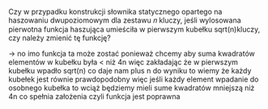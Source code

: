 Czy w przypadku konstrukcji słownika statycznego opartego na haszowaniu dwupoziomowym dla zestawu 𝑛 kluczy, jeśli wylosowana pierwotna funkcja haszująca umieściła w pierwszym kubełku sqrt(n)​ kluczy, czy należy zmienić tę funkcję?


→ no imo funkcja ta może zostać ponieważ chcemy aby
suma kwadratów elementów w kubełku była < niż 4n
więc zakładając że w pierwszym kubełku wpadło sqrt(n) co daje nam plus n do wyniku to wiemy że każdy kubełek jest równie prawdopodobny więc jeśli każdy element wpadanie do osobnego kubełka to wciąż będziemy mieli sume kwadratów mniejszą niż 4n co spełnia założenia czyli funkcja jest poprawna